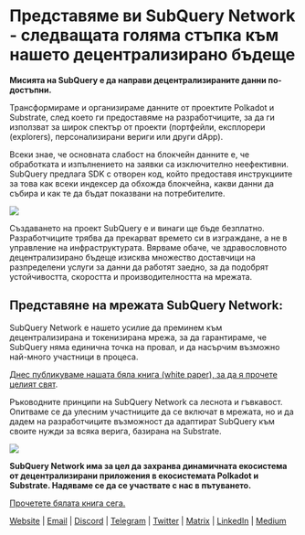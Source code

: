 # Представяме ви SubQuery Network - следващата голяма стъпка към нашето децентрализирано бъдеще

**Мисията на SubQuery е да направи децентрализираните данни по-достъпни.**

Трансформираме и организираме данните от проектите Polkadot и Substrate, след което ги предоставяме на разработчиците, за да ги използват за широк спектър от проекти (портфейли, експлорери (explorers), персонализирани вериги или други dApp).

Всеки знае, че основната слабост на блокчейн данните е, че обработката и изпълнението на заявки са изключително неефективни. SubQuery предлага SDK с отворен код, който предоставя инструкциите за това как всеки индексер да обхожда блокчейна, какви данни да събира и как те да бъдат показвани на потребителите.

![](https://miro.medium.com/max/700/1*0l37MKpDk2ahHsqDUBxbjw.png)

Създаването на проект SubQuery е и винаги ще бъде безплатно. Разработчиците трябва да прекарват времето си в изграждане, а не в управление на инфраструктурата. Вярваме обаче, че здравословното децентрализирано бъдеще изисква множество доставчици на разпределени услуги за данни да работят заедно, за да подобрят устойчивостта, скоростта и производителността на мрежата.

## Представяне на мрежата SubQuery Network:

SubQuery Network е нашето усилие да преминем към децентрализирана и токенизирана мрежа, за да гарантираме, че SubQuery няма единична точка на провал, и да насърчим възможно най-много участници в процеса.

[Днес публикуваме нашата бяла книга (white paper), за да я прочете целият свят](https://static.subquery.network/whitepaper.pdf).

Ръководните принципи на SubQuery Network са леснота и гъвкавост. Опитваме се да улесним участниците да се включат в мрежата, но и да дадем на разработчиците възможност да адаптират SubQuery към своите нужди за всяка верига, базирана на Substrate.

![](https://miro.medium.com/max/700/1*5E_eIJBTvHI7W24ib_Syvw.png)

**SubQuery Network има за цел да захранва динамичната екосистема от децентрализирани приложения в екосистемата Polkadot и Substrate. Надяваме се да се участвате с нас в пътуването.**

[Прочетете бялата книга сега.](https://static.subquery.network/whitepaper.pdf)

[Website](https://subquery.network/) | [Email](mailto:hello@subquery.network) | [Discord](https://discord.com/invite/78zg8aBSMG) | [Telegram](https://t.me/subquerynetwork) | [Twitter](https://twitter.com/subquerynetwork) | [Matrix](https://matrix.to/#/#subquery:matrix.org) | [LinkedIn](https://www.linkedin.com/company/subquery) | [Medium](https://subquery.medium.com/)
